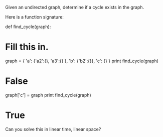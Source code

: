 ﻿Given an undirected graph, determine if a cycle exists in the graph.

Here is a function signature:

def find_cycle(graph):
  # Fill this in.

graph = {
  'a': {'a2':{}, 'a3':{} },
  'b': {'b2':{}},
  'c': {}
}
print find_cycle(graph)
# False
graph['c'] = graph
print find_cycle(graph)
# True

Can you solve this in linear time, linear space?